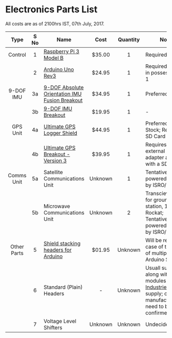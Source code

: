 # Electronics Parts List

All costs are as of 2100hrs IST, 07th July, 2017.

|Type       |S No |Name                                                                                   |Cost   |Quantity|Notes    |
|:---------:|:---:|---------------------------------------------------------------------------------------|:-----:|:------:|---------|
|Control    |1    |[Raspberry Pi 3 Model B](https://www.raspberrypi.org/products/raspberry-pi-3-model-b/) |$35.00 |1       |Required |
|           |2    |[Arduino Uno Rev3](https://store.arduino.cc/usa/arduino-uno-rev3)                      |$24.95 |1       |Required; Already in possession of 1|
|9-DOF IMU  |3a   |[9-DOF Absolute Orientation IMU Fusion Breakout](https://www.adafruit.com/product/2472)|$34.95 |1       |Preferred|
|           |3b   |[9-DOF IMU Breakout](https://www.adafruit.com/product/1714)                            |$19.95 |1       |-        |
|GPS Unit   |4a   |[Ultimate GPS Logger Shield](https://www.adafruit.com/product/1272)                    |$44.95 |1       |Preferred; Out of Stock; Requires a SD Card|
|           |4b   |[Ultimate GPS Breakout - Version 3](https://www.adafruit.com/product/746)              |$39.95 |1       |Requires an external SD Card adapter along with a SD Card|
|Comms Unit |5a   |Satellite Communications Unit                                                          |Unknown|1       |Tentatively powered/supplied by ISRO/DRDO|
|           |5b   |Microwave Communications Unit                                                          |Unknown|2       |Transcievers; 1 for ground station, 1 for the Rockat; Tentatively powered/supplied by ISRO/DRDO|
|Other Parts|5    |[Shield stacking headers for Arduino](https://www.adafruit.com/product/85)             |$01.95 |Unknown |Will be required in case of the usage of multiple Arduino Shields|
|           |6    |Standard (Plain) Headers                                                               |-      |Unknown |Usuall supplied along with modules ([Adafruit Industries](https://www.adafruit.com/) does supply; other manufacturers need to be confirmed)|
|           |7    |Voltage Level Shifters                                                                 |Unknown|Unknown |Undecided|
